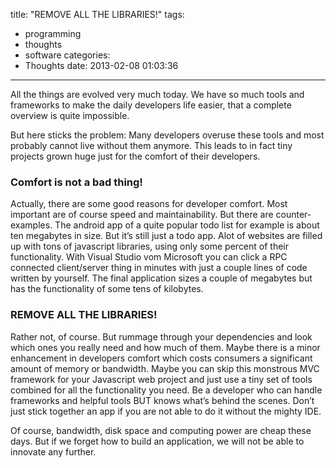 title: "REMOVE ALL THE LIBRARIES!"
tags:
  - programming
  - thoughts
  - software
categories:
  - Thoughts
date: 2013-02-08 01:03:36
---

All the things are evolved very much today. We have so much tools and frameworks to make the daily developers life easier, that a complete overview is quite impossible.

But here sticks the problem: Many developers overuse these tools and most probably cannot live without them anymore. This leads to in fact tiny projects grown huge just for the comfort of their developers.

### Comfort is not a bad thing!

Actually, there are some good reasons for developer comfort. Most important are of course speed and maintainability. But there are counter-examples. The android app of a quite popular todo list for example is about ten megabytes in size. But it&#8217;s still just a todo app. Alot of websites are filled up with tons of javascript libraries, using only some percent of their functionality. With Visual Studio vom Microsoft you can click a <span class="caps">RPC</span> connected client/server thing in minutes with just a couple lines of code written by yourself. The final application sizes a couple of megabytes but has the functionality of some tens of kilobytes.

### <span class="caps">REMOVE</span> <span class="caps">ALL</span> <span class="caps">THE</span> <span class="caps">LIBRARIES</span>!

Rather not, of course. But rummage through your dependencies and look which ones you really need and how much of them. Maybe there is a minor enhancement in developers comfort which costs consumers a significant amount of memory or bandwidth. Maybe you can skip this monstrous <span class="caps">MVC</span> framework for your Javascript web project and just use a tiny set of tools combined for all the functionality you need. Be a developer who can handle frameworks and helpful tools <span class="caps">BUT</span> knows what&#8217;s behind the scenes. Don&#8217;t just stick together an app if you are not able to do it without the mighty <span class="caps">IDE</span>.

Of course, bandwidth, disk space and computing power are cheap these days. But if we forget how to build an application, we will not be able to innovate any further.
